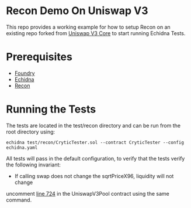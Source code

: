 # Recon Demo On Uniswap V3
This repo provides a working example for how to setup Recon on an existing repo forked from [Uniswap V3 Core](https://github.com/Uniswap/v3-core) to start running Echidna Tests. 

# Prerequisites
- [Foundry](https://book.getfoundry.sh/getting-started/installation)
- [Echidna](https://github.com/crytic/echidna) 
- [Recon](https://staging.getrecon.xyz/)

# Running the Tests
The tests are located in the test/recon directory and can be run from the root directory using:

```echidna test/recon/CryticTester.sol --contract CryticTester --config echidna.yaml```

All tests will pass in the default configuration, to verify that the tests verify the following invariant: 
  - If calling swap does not change the sqrtPriceX96, liquidity will not change 

uncomment [line 724](https://github.com/nican0r/recon-uniswapv3/blob/3e54f84505b1d44d0be3d94ad7d8960e1236af26/contracts/UniswapV3Pool.sol#L724) in the UniswapV3Pool contract using the same command.
